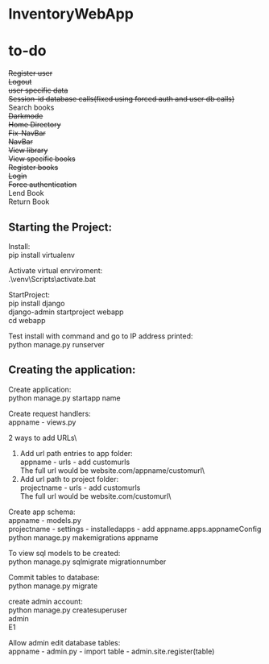 # InventoryWebApp
# to-do
~~Register user~~\
~~Logout~~\
~~user specific data~~\
~~Session-id database calls(fixed using forced auth and user db calls)~~\
Search books\
~~Darkmode~~\
~~Home Directory~~\
~~Fix-NavBar~~\
~~NavBar~~\
~~View library~~\
~~View specific books~~\
~~Register books~~\
~~Login~~\
~~Force authentication~~\
Lend Book\
Return Book
## Starting the Project:
Install:\
pip install virtualenv

Activate virtual enrviroment:\
.\venv\Scripts\activate.bat

StartProject:\
pip install django\
django-admin startproject webapp\
cd webapp

Test install with command and go to IP address printed:\
python manage.py runserver

## Creating the application:
Create application:\
python manage.py startapp name

Create request handlers:\
appname - views.py

2 ways to add URLs\
1.  Add url path entries to app folder:\
    appname - urls - add customurls\
    The full url would be website.com/appname/customurl\
2.  Add url path to project folder:\
    projectname - urls - add customurls\
    The full url would be website.com/customurl\

Create app schema:\
appname - models.py\
projectname - settings - installedapps - add appname.apps.appnameConfig\
python manage.py makemigrations appname

To view sql models to be created:\
python manage.py sqlmigrate migrationnumber

Commit tables to database:\
python manage.py migrate

create admin account:\
python manage.py createsuperuser\
admin\
E1

Allow admin edit database tables:\
appname - admin.py - import table - admin.site.register(table)
